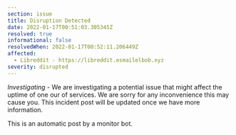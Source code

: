 ```yaml
---
section: issue
title: Disruption Detected
date: 2022-01-17T00:51:03.305345Z
resolved: true
informational: false
resolvedWhen: 2022-01-17T00:52:11.206449Z
affected:
  - Libreddit - https://libreddit.esmailelbob.xyz
severity: disrupted
---
```

*Investigating* - We are investigating a potential issue that might affect the uptime of one our of services. We are sorry for any inconvenience this may cause you. This incident post will be updated once we have more information.

This is an automatic post by a monitor bot.
        